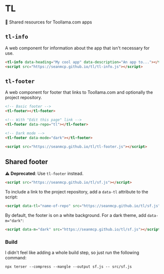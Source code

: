 # TL

🦙 Shared resources for Toollama.com apps

## `tl-info`

A web component for information about the app that isn't necessary for use.

```html
<tl-info data-heading="My cool app" data-description="An app to..."></tl-info>
<script src="https://seanmcp.github.io/tl/tl-info.js"></script>
```

## `tl-footer`

A web component for footer that links to Toollama.com and optionally the project repository.

```html
<!-- Basic footer -->
<tl-footer></tl-footer>

<!-- With "Edit this page" link -->
<tl-footer data-repo="tl"></tl-footer>

<!-- Dark mode -->
<tl-footer data-mode="dark"></tl-footer>

<script src="https://seanmcp.github.io/tl/tl-footer.js"></script>
```

## Shared footer

⚠️ **Deprecated**: Use `tl-footer` instead.

```html
<script src="https://seanmcp.github.io/tl/sf.js"></script>
```

To include a link to the project repository, add a `data-tl` attribute to the script:

```html
<script data-tl="name-of-repo" src="https://seanmcp.github.io/tl/sf.js"></script>
```

By default, the footer is on a white background. For a dark theme, add `data-m="dark"`:

```html
<script data-m="dark" src="https://seanmcp.github.io/tl/sf.js"></script>
```
### Build

I didn't feel like adding a whole build step, so just run the following command:

```shell
npx terser --compress --mangle --output sf.js -- src/sf.js
```